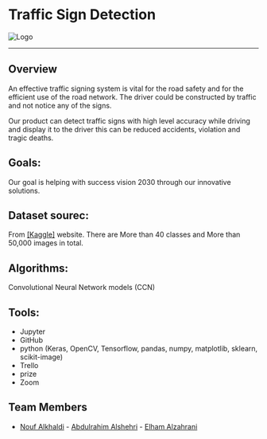 # Traffic Sign Detection



 ![Logo](https://th.bing.com/th/id/R.920b5a38b0446e7f12c43e0eabb5cb8a?rik=7GZkmRFf7YIVAw&riu=http%3a%2f%2fwww.audi.ca%2fcontent%2fdam%2fnemo%2fca%2fNoMo%2fsearch-term%2f1300x551-stage-header%2f1300x551_Traffic-Sign-Recognition.jpg&ehk=yBgm%2b7eLbB0ezheqZeoTjks5ipLTkmjfvIjGHfPScnQ%3d&risl=&pid=ImgRaw&r=0)
  
<hr>   
  

## Overview

An effective traffic signing system is vital for the road safety and for the efficient use of the road network. The driver could be constructed by traffic and not notice any of the signs.

Our product can detect traffic signs with high level accuracy while driving and display it to the driver this can be reduced accidents, violation and tragic deaths.



## Goals:
Our goal is helping with success vision 2030 through our innovative solutions.



## Dataset sourec:
From  [[Kaggle]](https://www.kaggle.com/meowmeowmeowmeowmeow/gtsrb-german-traffic-sign) website.
There are More than 40 classes  and More than 50,000 images in total.


## Algorithms:
Convolutional Neural Network models (CCN)


## Tools:

- Jupyter
- GitHub
- python (Keras, OpenCV, Tensorflow, pandas, numpy, matplotlib, sklearn, scikit-image)
- Trello
- prize
- Zoom



## Team Members
 - [Nouf Alkhaldi](https://github.com/Nouf-Alkhaldi) - [Abdulrahim Alshehri](https://github.com/abdulrahim999) - [Elham Alzahrani](https://github.com/infoielham)

